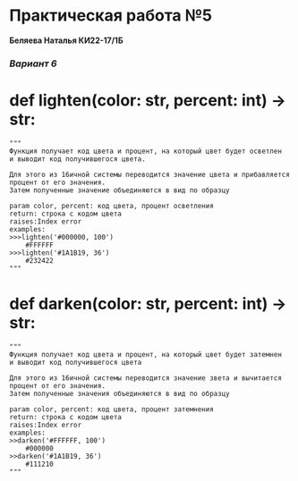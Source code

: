 # Практическая работа №5 #
**Беляева Наталья КИ22-17/1Б**
### *Вариант 6* ###


# def lighten(color: str, percent: int) -> str: #

    """
    Функция получает код цвета и процент, на который цвет будет осветлен
    и выводит код получившегося цвета.

    Для этого из 16ичной системы переводится значение цвета и прибавляется процент от его значения.
    Затем полученные значение объединяются в вид по образцу

    param color, percent: код цвета, процент осветления
    return: строка с кодом цвета
    raises:Index error
    examples:
    >>>lighten('#000000, 100')
        #FFFFFF
    >>>lighten('#1A1B19, 36')
        #232422
    """
    
    
# def darken(color: str, percent: int) -> str: #

    """
    Функция получает код цвета и процент, на который цвет будет затемнен
    и выводит код получившегося цвета

    Для этого из 16ичной системы переводится значение звета и вычитается процент от его значения.
    Затем полученные значения объединяются в вид по образцу

    param color, percent: код цвета, процент затемнения
    return: строка с кодом цвета
    raises:Index error
    examples:
    >>darken('#FFFFFF, 100')
        #000000
    >>darken('#1A1B19, 36')
        #111210
    """

